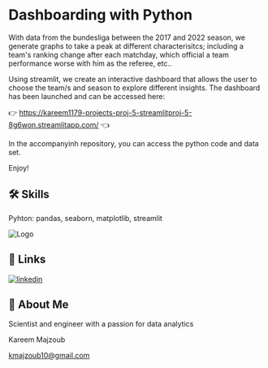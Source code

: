 
# Dashboarding with Python

With data from the bundesliga between the 2017 and 2022 season, we generate graphs to take a peak at different characterisitcs; including a team's ranking change after each matchday, which official a team performance worse with him as the referee, etc..

Using streamlit, we create an interactive dashboard that allows the user to choose the team/s and season to explore different insights. The dashboard has been launched and can be accessed here:

👉 https://kareem1179-projects-proj-5-streamlitproj-5-8g6won.streamlitapp.com/ 👈

In the accompanyinh repository, you can access the python code and data set.

Enjoy!
## 🛠 Skills
Pyhton: pandas, seaborn, matplotlib, streamlit

![Logo](https://dev-to-uploads.s3.amazonaws.com/uploads/articles/th5xamgrr6se0x5ro4g6.png)


## 🔗 Links
[![linkedin](https://img.shields.io/badge/linkedin-0A66C2?style=for-the-badge&logo=linkedin&logoColor=white)](https://www.linkedin.com/in/kareem-majzoub-a57847a7/)



## 🚀 About Me
Scientist and engineer with a passion for data analytics

Kareem Majzoub

kmajzoub10@gmail.com

